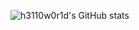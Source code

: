 ![h3110w0r1d's GitHub stats](https://github-readme-stats.vercel.app/api?username=h3110w0r1d-y&show_icons=true&theme=github_dark)
